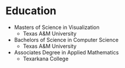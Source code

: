 # Education
* Masters of Science in Visualization
  * Texas A&M University
* Bachelors of Science in Computer Science
  * Texas A&M University
* Associates Degree in Applied Mathematics
  * Texarkana College